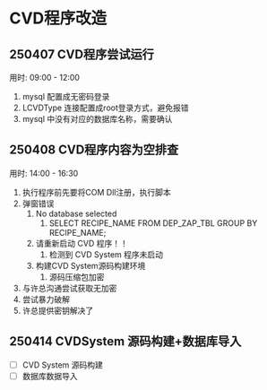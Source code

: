 # CVD程序改造

## 250407 CVD程序尝试运行

用时: 09:00 - 12:00

1. mysql 配置成无密码登录
2. LCVDType 连接配置成root登录方式，避免报错
3. mysql 中没有对应的数据库名称，需要确认

## 250408 CVD程序内容为空排查

用时: 14:00 - 16:30

1. 执行程序前先要将COM Dll注册，执行脚本
2. 弹窗错误
   1. No database selected
      1. SELECT RECIPE_NAME FROM DEP_ZAP_TBL GROUP BY RECIPE_NAME;
   2. 请重新启动 CVD 程序！！
      1. 检测到 CVD System 程序未启动
   3. 构建CVD System源码构建环境
      1. 源码压缩包加密
3. 与许总沟通尝试获取无加密
4. 尝试暴力破解
5. 许总提供密钥解决了

## 250414 CVDSystem 源码构建+数据库导入

- [ ] CVD System 源码构建
- [ ] 数据库数据导入
